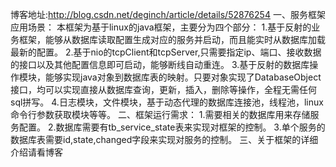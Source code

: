 博客地址:http://blog.csdn.net/deginch/article/details/52876254
一、服务框架应用场景：
    本框架为基于linux的java框架，主要分为四个部分：
    1.基于反射的业务框架，能够从数据库读取配置生成对应的服务并启动，而且能实时从数据库加载最新的配置。
    2.基于nio的tcpClient和tcpServer,只需要指定ip、端口、接收数据的接口以及其他配置信息即可启动，能够断线自动重连。
    3.基于反射的数据库操作模块，能够实现java对象到数据库表的映射。只要对象实现了DatabaseObject接口，均可以实现直接从数据库查询，更新，插入，删除等操作，全程无需任何sql拼写。
    4.日志模块，文件模块，基于动态代理的数据库连接池，线程池，linux命令行参数获取模块等等。
二、框架运行需求：
    1.需要相关的数据库用来存储服务配置。
    2.数据库需要有tb_service_state表来实现对框架的控制。
    3.单个服务的数据库表需要id,state,changed字段来实现对服务的控制。
三、关于框架的详细介绍请看博客
